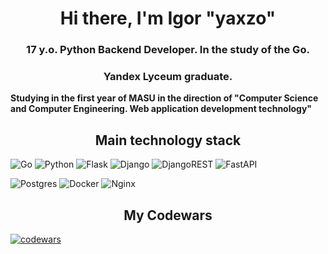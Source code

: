 <h1 align="center">Hi there, I'm Igor "yaxzo"</h1>
<h3 align="center">17 y.o. Python Backend Developer. In the study of the Go.</h3>
<h3 align="center">Yandex Lyceum graduate.</h3>
<strong>Studying in the first year of MASU in the direction of "Computer Science and Computer Engineering. Web application development technology"</strong>

<h2 align="center">Main technology stack</h2>

![Go](https://img.shields.io/badge/go-%2300ADD8.svg?style=for-the-badge&logo=go&logoColor=white)
![Python](https://img.shields.io/badge/python-3670A0?style=for-the-badge&logo=python&logoColor=ffdd54)
![Flask](https://img.shields.io/badge/flask-%23000.svg?style=for-the-badge&logo=flask&logoColor=white)
![Django](https://img.shields.io/badge/django-%23092E20.svg?style=for-the-badge&logo=django&logoColor=white)
![DjangoREST](https://img.shields.io/badge/DJANGO-REST-ff1709?style=for-the-badge&logo=django&logoColor=white&color=ff1709&labelColor=gray)
![FastAPI](https://img.shields.io/badge/FastAPI-005571?style=for-the-badge&logo=fastapi)

![Postgres](https://img.shields.io/badge/postgres-%23316192.svg?style=for-the-badge&logo=postgresql&logoColor=white)
![Docker](https://img.shields.io/badge/docker-%230db7ed.svg?style=for-the-badge&logo=docker&logoColor=white)
![Nginx](https://img.shields.io/badge/nginx-%23009639.svg?style=for-the-badge&logo=nginx&logoColor=white)

<h2 align="center">My Codewars</h2>

[![codewars](https://www.codewars.com/users/yaxzo/badges/large)](https://www.codewars.com/users/yaxzo)
